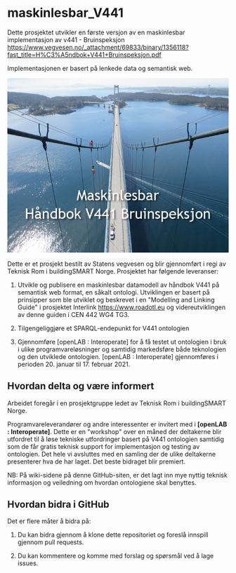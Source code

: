 # maskinlesbar_V441
Dette prosjektet utvikler en første versjon av en maskinlesbar implementasjon av v441 - Bruinspeksjon https://www.vegvesen.no/_attachment/69833/binary/1356118?fast_title=H%C3%A5ndbok+V441+Bruinspeksjon.pdf

Implementasjonen er basert på lenkede data og semantisk web.

![V441 Bruinspeksjon](https://github.com/buildingsmart-norway/maskinlesbar_V441/blob/master/700_bilder/Handbook_V441.png)

Dette er et prosjekt bestilt av Statens vegvesen og blir gjennomført i regi av Teknisk Rom i buildingSMART Norge.
Prosjektet har følgende leveranser:

1) Utvikle og publisere en maskinlesbar datamodell av håndbok V441 på semantisk web format, en såkalt ontologi.
Utviklingen er basert på prinsipper som ble utviklet og beskrevet i en "Modelling and Linking Guide" i prosjektet Interlink https://www.roadotl.eu og videreutviklingen av denne guiden i CEN 442 WG4 TG3.  

2) Tilgengeliggjøre et SPARQL-endepunkt for V441 ontologien

3) Gjennomføre [openLAB : Interoperate] for å få testet ut ontologien i bruk i ulike programvareløsninger og samtidig markedsføre både teknologien og den utviklede ontologien. 
[openLAB : Interoperate] gjennomføres i perioden 20. januar til 17. februar 2021.


## Hvordan delta og være informert
Arbeidet foregår i en prosjektgruppe ledet av Teknisk Rom i buildingSMART Norge.

Programvareleverandører og andre interessenter er invitert med i **[openLAB : Interoperate]**. Dette er en "workshop" over en måned der deltakerne blir utfordret til å løse tekniske utfordringer basert på V441 ontologien samtidig som de får gratis teknisk support for implementasjon og testing av ontologien. Det hele vi avsluttes med en samling der de ulike deltakerne presenterer hva de har laget. Det beste bidraget blir premiert.

NB: På wiki-sidene på denne GitHub-siten, er det lagt inn mye nyttig teknisk informasjon og veiledning om hvordan ontologiene skal benyttes.


## Hvordan bidra i GitHub
Det er flere måter å bidra på:

1) Du kan bidra gjennom å klone dette repositoriet og foreslå innspill gjennom pull requests. 

2) Du kan kommentere og komme med forslag og spørsmål ved å lage issues.



